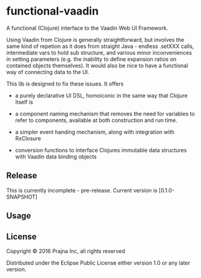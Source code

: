 # functional-vaadin

A functional (Clojure) interface to the Vaadin Web UI Framework.

Using Vaadin from Clojure is generally straightforward, but involves the same kind of repetion as it does from straight
Java - endless .setXXX calls, intermediate vars to hold sub structure, and various minor inconveniences in setting
parameters (e.g. the inability to define expansion ratios on contained objects themselves). It would also be nice to
have a functional way of connecting data to the UI.

This lib is designed to fix these issues. It offers

- a purely declarative UI DSL, homoiconic in the same way that Clojure itself is

- a component naming mechanism that removes the need for variables to refer to components, available at both
construction and run time.

- a simpler event handing mechanism, along with integration with RxClosure

- conversion functions to interface Clojures immutable data structures with Vaadin data binding objects

## Release

This is currently incomplete - pre-release. Current version is [0.1.0-SNAPSHOT]

## Usage


## License

Copyright © 2016 Prajna Inc, all rights reserved

Distributed under the Eclipse Public License either version 1.0 or any later version.
